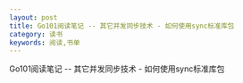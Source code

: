 ```yaml
---
layout: post
title: Go101阅读笔记 -- 其它并发同步技术 - 如何使用sync标准库包
category: 读书
keywords: 阅读,书单
---
```


Go101阅读笔记 -- 其它并发同步技术 - 如何使用sync标准库包



